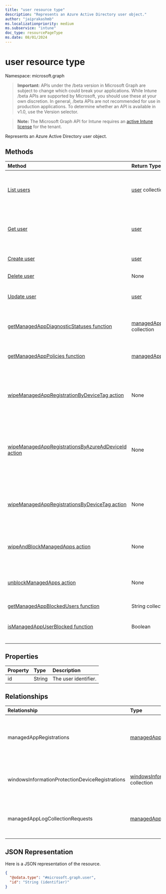 ```yaml
---
title: "user resource type"
description: "Represents an Azure Active Directory user object."
author: "jaiprakashmb"
ms.localizationpriority: medium
ms.subservice: "intune"
doc_type: resourcePageType
ms.date: 08/01/2024
---
```


# user resource type

Namespace: microsoft.graph

> **Important:** APIs under the /beta version in Microsoft Graph are subject to change which could break your applications. While Intune /beta APIs are supported by Microsoft, you should use these at your own discretion. In general, /beta APIs are not recommended for use in production applications. To determine whether an API is available in v1.0, use the Version selector.

> **Note:** The Microsoft Graph API for Intune requires an [active Intune license](https://go.microsoft.com/fwlink/?linkid=839381) for the tenant.

Represents an Azure Active Directory user object.

## Methods
|Method|Return Type|Description|
|:---|:---|:---|
|[List users](../api/intune-mam-user-list.md)|[user](../resources/intune-mam-user.md) collection|List properties and relationships of the [user](../resources/intune-mam-user.md) objects.|
|[Get user](../api/intune-mam-user-get.md)|[user](../resources/intune-mam-user.md)|Read properties and relationships of the [user](../resources/intune-mam-user.md) object.|
|[Create user](../api/intune-mam-user-create.md)|[user](../resources/intune-mam-user.md)|Create a new [user](../resources/intune-mam-user.md) object.|
|[Delete user](../api/intune-mam-user-delete.md)|None|Deletes a [user](../resources/intune-mam-user.md).|
|[Update user](../api/intune-mam-user-update.md)|[user](../resources/intune-mam-user.md)|Update the properties of a [user](../resources/intune-mam-user.md) object.|
|[getManagedAppDiagnosticStatuses function](../api/intune-mam-user-getmanagedappdiagnosticstatuses.md)|[managedAppDiagnosticStatus](../resources/intune-mam-managedappdiagnosticstatus.md) collection|Gets diagnostics validation status for a given user.|
|[getManagedAppPolicies function](../api/intune-mam-user-getmanagedapppolicies.md)|[managedAppPolicy](../resources/intune-mam-managedapppolicy.md) collection|Gets app restrictions for a given user.|
|[wipeManagedAppRegistrationByDeviceTag action](../api/intune-mam-user-wipemanagedappregistrationbydevicetag.md)|None|Issues a wipe operation on an app registration with specified device tag.|
|[wipeManagedAppRegistrationsByAzureAdDeviceId action](../api/intune-mam-user-wipemanagedappregistrationsbyazureaddeviceid.md)|None|Issues a wipe operation on an app registration with specified aad device Id.|
|[wipeManagedAppRegistrationsByDeviceTag action](../api/intune-mam-user-wipemanagedappregistrationsbydevicetag.md)|None|Issues a wipe operation on an app registration with specified device tag.|
|[wipeAndBlockManagedApps action](../api/intune-mam-user-wipeandblockmanagedapps.md)|None|Blocks the managed app user from app check-in.|
|[unblockManagedApps action](../api/intune-mam-user-unblockmanagedapps.md)|None|Unblocks the managed app user from app check-in.|
|[getManagedAppBlockedUsers function](../api/intune-mam-user-getmanagedappblockedusers.md)|String collection||
|[isManagedAppUserBlocked function](../api/intune-mam-user-ismanagedappuserblocked.md)|Boolean|Gets the blocked state of a managed app user.|

## Properties
|Property|Type|Description|
|:---|:---|:---|
|id|String|The user identifier.|

## Relationships
|Relationship|Type|Description|
|:---|:---|:---|
|managedAppRegistrations|[managedAppRegistration](../resources/intune-mam-managedappregistration.md) collection|Zero or more managed app registrations that belong to the user.|
|windowsInformationProtectionDeviceRegistrations|[windowsInformationProtectionDeviceRegistration](../resources/intune-mam-windowsinformationprotectiondeviceregistration.md) collection|Zero or more WIP device registrations that belong to the user.|
|managedAppLogCollectionRequests|[managedAppLogCollectionRequest](../resources/intune-mam-managedapplogcollectionrequest.md) collection|Zero or more log collection requests triggered for the user.|

## JSON Representation
Here is a JSON representation of the resource.
<!-- {
  "blockType": "resource",
  "keyProperty": "id",
  "@odata.type": "microsoft.graph.user"
}
-->
``` json
{
  "@odata.type": "#microsoft.graph.user",
  "id": "String (identifier)"
}
```
